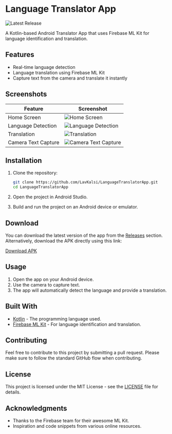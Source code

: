 # Language Translator App

![Latest Release](https://img.shields.io/github/v/release/LavKalsi/LanguageTranslatorApp?include_prereleases)

A Kotlin-based Android Translator App that uses Firebase ML Kit for language identification and translation.

## Features

- Real-time language detection
- Language translation using Firebase ML Kit
- Capture text from the camera and translate it instantly

## Screenshots

| Feature | Screenshot |
|---------|-------------|
| Home Screen | ![Home Screen](path/to/home_screen.png) |
| Language Detection | ![Language Detection](path/to/language_detection.png) |
| Translation | ![Translation](path/to/translation.png) |
| Camera Text Capture | ![Camera Text Capture](path/to/camera_text_capture.png) |

## Installation

1. Clone the repository:

    ```bash
    git clone https://github.com/LavKalsi/LanguageTranslatorApp.git
    cd LanguageTranslatorApp
    ```

2. Open the project in Android Studio.

3. Build and run the project on an Android device or emulator.

## Download

You can download the latest version of the app from the [Releases](https://github.com/LavKalsi/LanguageTranslatorApp/releases) section. Alternatively, download the APK directly using this link:

[Download APK](https://github.com/LavKalsi/LanguageTranslatorApp/releases/download/v1.0/TranslatorApp.apk)

## Usage

1. Open the app on your Android device.
2. Use the camera to capture text.
3. The app will automatically detect the language and provide a translation.

## Built With

- [Kotlin](https://kotlinlang.org/) - The programming language used.
- [Firebase ML Kit](https://firebase.google.com/products/ml-kit) - For language identification and translation.

## Contributing

Feel free to contribute to this project by submitting a pull request. Please make sure to follow the standard GitHub flow when contributing.

## License

This project is licensed under the MIT License - see the [LICENSE](LICENSE) file for details.

## Acknowledgments

- Thanks to the Firebase team for their awesome ML Kit.
- Inspiration and code snippets from various online resources.
